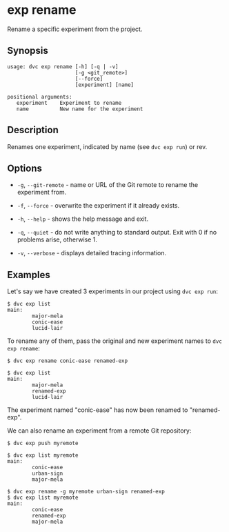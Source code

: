 # exp rename

Rename a specific experiment from the <abbr>project</abbr>.

## Synopsis

```usage
usage: dvc exp rename [-h] [-q | -v]
                      [-g <git_remote>]
                      [--force]
                      [experiment] [name]

positional arguments:
   experiment    Experiment to rename
   name          New name for the experiment
```

## Description

Renames one experiment, indicated by name (see `dvc exp run`) or rev.

## Options

- `-g`, `--git-remote` - name or URL of the Git remote to rename the experiment
  from.

- `-f`, `--force` - overwrite the experiment if it already exists.

- `-h`, `--help` - shows the help message and exit.

- `-q`, `--quiet` - do not write anything to standard output. Exit with 0 if no
  problems arise, otherwise 1.

- `-v`, `--verbose` - displays detailed tracing information.

## Examples

Let's say we have created 3 experiments in our project using `dvc exp run`:

```cli
$ dvc exp list
main:
        major-mela
        conic-ease
        lucid-lair
```

To rename any of them, pass the original and new experiment names to
`dvc exp rename`:

```cli
$ dvc exp rename conic-ease renamed-exp

$ dvc exp list
main:
        major-mela
        renamed-exp
        lucid-lair
```

The experiment named "conic-ease" has now been renamed to "renamed-exp".

We can also rename an experiment from a remote Git repository:

```cli
$ dvc exp push myremote

$ dvc exp list myremote
main:
        conic-ease
        urban-sign
        major-mela

$ dvc exp rename -g myremote urban-sign renamed-exp
$ dvc exp list myremote
main:
        conic-ease
        renamed-exp
        major-mela
```
